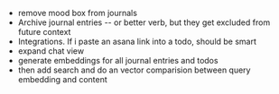 - remove mood box from journals
- Archive journal entries -- or better verb, but they get excluded from future context
- Integrations. If i paste an asana link into a todo, should be smart
- expand chat view
- generate embeddings for all journal entries and todos
- then add search and do an vector comparision between query embedding and content
